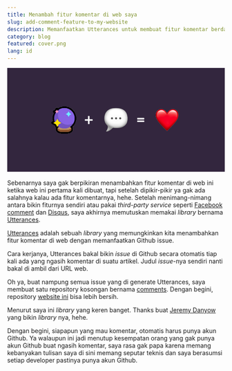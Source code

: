 ```yaml
---
title: Menambah fitur komentar di web saya
slug: add-comment-feature-to-my-website
description: Memanfaatkan Utterances untuk membuat fitur komentar berdasarkan issues di Github
category: blog
featured: cover.png
lang: id
---
```


<img src="cover.png" alt="Menambah fitur komentar di web saya" />

<p></p>

Sebenarnya saya gak berpikiran menambahkan fitur komentar di web ini ketika web ini pertama kali dibuat, tapi setelah dipikir-pikir ya gak ada salahnya kalau ada fitur komentarnya, hehe.
Setelah menimang-nimang antara bikin fiturnya sendiri atau pakai _third-party service_ seperti <a href="https://developers.facebook.com/docs/plugins/comments/" target="_blank" rel="noopener">Facebook comment</a> dan <a href="https://disqus.com/" target="_blank" rel="noopener">Disqus</a>, saya akhirnya memutuskan memakai _library_ bernama <a href="https://utteranc.es/" target="_blank" rel="noopener">Utterances</a>.

<a href="https://utteranc.es/" target="_blank" rel="noopener">Utterances</a> adalah sebuah _library_ yang memungkinkan kita menambahkan fitur komentar di web dengan memanfaatkan Github issue.

Cara kerjanya, Utterances bakal bikin _issue_ di Github secara otomatis tiap kali ada yang ngasih komentar di suatu artikel. Judul _issue_-nya sendiri nanti bakal di ambil dari URL web.

Oh ya, buat nampung semua issue yang di generate Utterances, saya membuat satu repository kosongan bernama <a href="https://github.com/trihargianto/comments" target="_blank" rel="noopener">comments</a>. Dengan begini, repository <a href="https://github.com/trihargianto/trihargianto.com" target="_blank" rel="noopener">website ini</a> bisa lebih bersih.

Menurut saya ini _library_ yang keren banget. Thanks buat <a href="https://github.com/jdanyow" target="_blank" rel="noopener">Jeremy Danyow</a> yang bikin _library_ nya, hehe.

Dengan begini, siapapun yang mau komentar, otomatis harus punya akun Github. Ya walaupun ini jadi menutup kesempatan orang yang gak punya akun Github buat ngasih komentar, saya rasa gak papa karena memang kebanyakan tulisan saya di sini memang seputar teknis dan saya berasumsi setiap developer pastinya punya akun Github.
